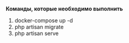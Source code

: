 **Команды, которые необходимо выполнить**

1. docker-compose up -d
2. php artisan migrate
3. php artisan serve 
